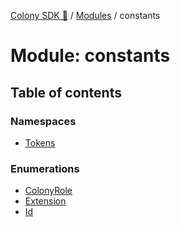 [Colony SDK 🚀](../README.md) / [Modules](../modules.md) / constants

# Module: constants

## Table of contents

### Namespaces

- [Tokens](constants.Tokens.md)

### Enumerations

- [ColonyRole](../enums/constants.ColonyRole.md)
- [Extension](../enums/constants.Extension.md)
- [Id](../enums/constants.Id.md)
